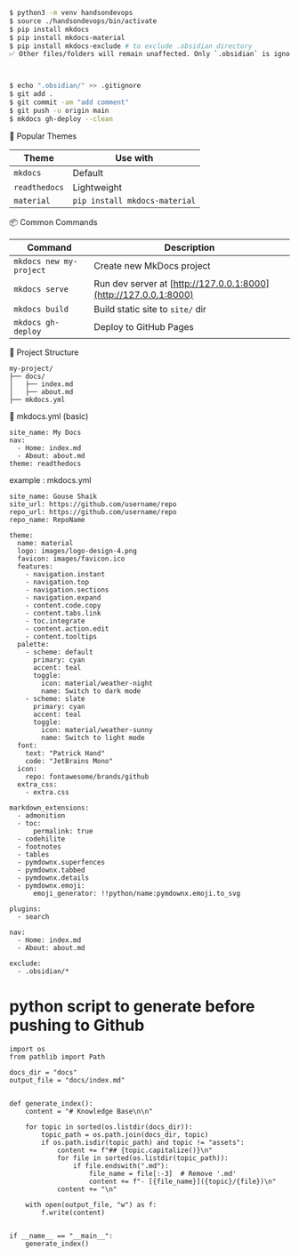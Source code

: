 ```bash
$ python3 -m venv handsondevops
$ source ./handsondevops/bin/activate
$ pip install mkdocs
$ pip install mkdocs-material
$ pip install mkdocs-exclude # to exclude .obsidian directory
✅ Other files/folders will remain unaffected. Only `.obsidian` is ignored in the build.



$ echo ".obsidian/" >> .gitignore
$ git add .
$ git commit -am "add comment"
$ git push -u origin main
$ mkdocs gh-deploy --clean
```

🧩 Popular Themes

|Theme|Use with|
|---|---|
|`mkdocs`|Default|
|`readthedocs`|Lightweight|
|`material`|`pip install mkdocs-material`|

📦 Common Commands

|Command|Description|
|---|---|
|`mkdocs new my-project`|Create new MkDocs project|
|`mkdocs serve`|Run dev server at [http://127.0.0.1:8000](http://127.0.0.1:8000)|
|`mkdocs build`|Build static site to `site/` dir|
|`mkdocs gh-deploy`|Deploy to GitHub Pages|
📁 Project Structure
```
my-project/
├── docs/
│   ├── index.md
│   ├── about.md
├── mkdocs.yml
```

📄 mkdocs.yml (basic)
```
site_name: My Docs
nav:
  - Home: index.md
  - About: about.md
theme: readthedocs
```

example :  mkdocs.yml 
```
site_name: Gouse Shaik  
site_url: https://github.com/username/repo  
repo_url: https://github.com/username/repo 
repo_name: RepoName  
  
theme:  
  name: material  
  logo: images/logo-design-4.png  
  favicon: images/favicon.ico  
  features:  
    - navigation.instant  
    - navigation.top  
    - navigation.sections  
    - navigation.expand  
    - content.code.copy  
    - content.tabs.link  
    - toc.integrate  
    - content.action.edit  
    - content.tooltips  
  palette:  
    - scheme: default  
      primary: cyan  
      accent: teal  
      toggle:  
        icon: material/weather-night  
        name: Switch to dark mode  
    - scheme: slate  
      primary: cyan  
      accent: teal  
      toggle:  
        icon: material/weather-sunny  
        name: Switch to light mode  
  font:  
    text: "Patrick Hand"  
    code: "JetBrains Mono"  
  icon:  
    repo: fontawesome/brands/github  
  extra_css:  
    - extra.css  
  
markdown_extensions:  
  - admonition  
  - toc:  
      permalink: true  
  - codehilite  
  - footnotes  
  - tables  
  - pymdownx.superfences  
  - pymdownx.tabbed  
  - pymdownx.details  
  - pymdownx.emoji:  
      emoji_generator: !!python/name:pymdownx.emoji.to_svg  
  
plugins:  
  - search  
  
nav:  
  - Home: index.md  
  - About: about.md

exclude:
  - .obsidian/*
```

# python script to generate before pushing to Github
```
import os  
from pathlib import Path  
  
docs_dir = "docs"  
output_file = "docs/index.md"  
  
  
def generate_index():  
    content = "# Knowledge Base\n\n"  
  
    for topic in sorted(os.listdir(docs_dir)):  
        topic_path = os.path.join(docs_dir, topic)  
        if os.path.isdir(topic_path) and topic != "assets":  
            content += f"## {topic.capitalize()}\n"  
            for file in sorted(os.listdir(topic_path)):  
                if file.endswith(".md"):  
                    file_name = file[:-3]  # Remove '.md'  
                    content += f"- [{file_name}]({topic}/{file})\n"  
            content += "\n"  
  
    with open(output_file, "w") as f:  
        f.write(content)  
  
  
if __name__ == "__main__":  
    generate_index()
```